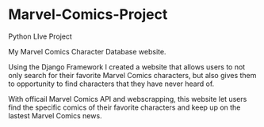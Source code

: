 # Marvel-Comics-Project
Python LIve Project

My Marvel Comics Character Database website. 

Using the Django Framework I created a website that allows users to not only search for their favorite Marvel Comics characters, but also gives them to opportunity to find characters that they have never heard of.

With officail Marvel Comics API and webscrapping, this website let users find the specific comics of their favorite characters and keep up on the lastest Marvel Comics news.
